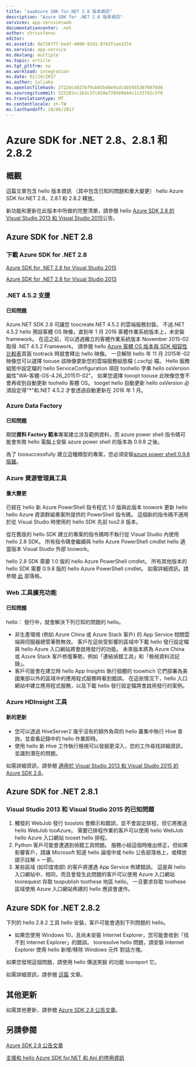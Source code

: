 ```yaml
---
title: "aaaAzure SDK for.NET 2.8 版本資訊"
description: "Azure SDK for .NET 2.8 版本資訊"
services: app-service\web
documentationcenter: .net
author: chrissfanos
editor: 
ms.assetid: de7207ff-ba4f-4008-9141-8742fcaa3254
ms.service: app-service
ms.devlang: multiple
ms.topic: article
ms.tgt_pltfrm: na
ms.workload: integration
ms.date: 02/24/2017
ms.author: juliako
ms.openlocfilehash: 2722dcdd27bf9ab65b48e91dcdb545536f987dd8
ms.sourcegitcommit: 523283cc1b3c37c428e77850964dc1c33742c5f0
ms.translationtype: MT
ms.contentlocale: zh-TW
ms.lasthandoff: 10/06/2017
---
```

# <a name="azure-sdk-for-net-28-281-and-282"></a>Azure SDK for .NET 2.8、2.8.1 和 2.8.2
## <a name="overview"></a>概觀
這篇文章包含 hello 版本資訊 （其中包含已知的問題和重大變更） hello Azure SDK for.NET 2.8，2.8.1 和 2.8.2 釋放。 

新功能和更新在此版本中所做的完整清單，請參閱 hello [Azure SDK 2.8 的 Visual Studio 2013 和 Visual Studio 2015](https://azure.microsoft.com/blog/announcing-the-azure-sdk-2-8-for-net/)公告。 

## <a name="azure-sdk-for-net-28"></a>Azure SDK for .NET 2.8
### <a name="download-azure-sdk-for-net-28"></a>下載 Azure SDK for .NET 2.8
[Azure SDK for .NET 2.8 for Visual Studio 2015](http://go.microsoft.com/fwlink/?LinkId=699285) 

[Azure SDK for .NET 2.8 for Visual Studio 2013](http://go.microsoft.com/fwlink/?LinkId=699287)

### <a name="net-452-support"></a>.NET 4.5.2 支援
#### <a name="known-issues"></a>已知問題
Azure.NET SDK 2.8 可讓您 toocreate.NET 4.5.2 的雲端服務封裝。 不過.NET 4.5.2 hello 預設客體 OS 映像，直到年 1 月 2016 客體作業系統版本上，未安裝 framework。 在這之前，可以透過獨立的客體作業系統版本 November 2015-02 取得 .NET 4.5.2 Framework。 請參閱 hello [Azure 客體 OS 版本與 SDK 相容性比較表](../cloud-services/cloud-services-guestos-update-matrix.md)頁面 tootrack 時就會釋出 hello 映像。  一旦解除 hello 年 11 月 2015年-02 映像您可以選擇 toouse 該映像更新您的雲端服務組態檔 (.cscfg) 檔。 Hello 服務組態中設定檔的 hello ServiceConfiguration 項目 toohello 字串 hello osVersion 屬性"WA-客體-OS-4.26_201511-02"。 如果您選擇 tooopt toouse 此映像您會不會再收到自動更新 toohello 客體 OS。 tooget hello 自動更新 hello osVersion 必須設定得"*"和.NET 4.5.2 才會透過自動更新在 2016 年 1 月。

### <a name="azure-data-factory"></a>Azure Data Factory
#### <a name="known-issues"></a>已知問題
期間**資料 Factory 範本**專案建立涉及範例資料，而 azure power shell 指令碼可能會失敗 hello 電腦上安裝 azure power shell 的版本為 0.9.8 之後。

為了 toosuccessfully 建立這種類型的專案，您必須安裝[azure power shell 0.9.8 版雖](https://github.com/Azure/azure-powershell/releases/download/v0.9.8-September2015/azure-powershell.0.9.8.msi)。

### <a name="azure-resource-manager-tools"></a>Azure 資源管理員工具
#### <a name="breaking-changes"></a>重大變更
已經在 hello 新 Azure PowerShell 指令程式 1.0 版與此版本 toowork 更新 hello hello Azure 資源群組專案所提供的 PowerShell 指令碼。  這個新的指令碼不適用於從 Visual Studio 時使用的 hello SDK 先前 too2.8 版本。  

從在舊版的 hello SDK 建立的專案的指令碼時不執行從 Visual Studio 內使用 hello 2.8 SDK。  所有指令碼會繼續與 hello Azure PowerShell cmdlet hello 適當版本 Visual Studio 外部 toowork。  

hello 2.8 SDK 需要 1.0 版的 hello Azure PowerShell cmdlet。  所有其他版本的 hello SDK 需要 0.9.8 版的 hello Azure PowerShell cmdlet。  如需詳細資訊，請參閱 [此](http://go.microsoft.com/fwlink/?LinkID=623011) 部落格。

### <a name="web-tools-extensions"></a>Web 工具擴充功能
#### <a name="known-issues"></a>已知問題
hello： 發行中，就會解決下列已知的問題的 hello。

* 非生產環境 (例如 Azure China 或 Azure Stack 客戶) 的 App Service 相關雲端與伺服器總管筆勢無效。 客戶在這些受影響的區域中下載 hello 發行設定檔與 hello Azure 入口網站將會啟用發行的功能。 未來版本將為 Azure China 或 Azure Stack 客戶修復筆勢，例如「連結偵錯工具」和「檢視資料流記錄」。 
* 客戶可能會在建立時 hello App Insights 執行個體的 toowhich 它們部署為美國東部以外的區域中的應用程式服務時看到錯誤。 在這些情況下，hello 入口網站中建立應用程式服務，以及下載 hello 發行設定檔將會啟用發行的案例。 

### <a name="azure-hdinsight-tools"></a>Azure HDInsight 工具
#### <a name="new-updates"></a>新的更新
* 您可以透過 HiveServer2 幾乎沒有的額外負荷的 hello 叢集中執行 Hive 查詢，並查看記錄中的 hello 作業即時。
* 使用 hello 新 Hive 工作執行檢視可以發掘更深入，您的工作尋找詳細資訊，並識別潛在的問題。

如需詳細資訊，請參閱 [適用於 Visual Studio 2013 和 Visual Studio 2015 的 Azure SDK 2.8](https://azure.microsoft.com/blog/announcing-the-azure-sdk-2-8-for-net/)。 

## <a name="azure-sdk-for-net-281"></a>Azure SDK for .NET 2.8.1
### <a name="known-issues-for-visual-studio-2013-and-visual-studio-2015"></a>Visual Studio 2013 和 Visual Studio 2015 的已知問題
1. 觸發的 WebJob 發行 tooslots 會顯示和錯誤，並不會設定排程，但它將推送 hello WebJob tooAzure。 需要已排程作業的客戶可以使用 hello WebJob hello Azure 入口網站 tooset hello 排程。 
2. Python 客戶可能會遭遇到偵錯工具問題。 服務小組這個時推出修正，但如果影響客戶，請讓 Microsoft 知道 hello 論壇中或 hello 公告部落格上，或釋放提示註解 > 一節。 
3. 某些區域 (如印度南部) 的客戶將遭遇 App Service 佈建錯誤。 這是與 hello 入口網站中，相同，而且會發生此問題的客戶可以使用 Azure 入口網站 toorequest 存取 toopublish toothese 地區 hello。 一旦要求存取 toothese 區域使用 Azure 入口網站佈建的 hello 應該會運作。 

## <a name="azure-sdk-for-net-282"></a>Azure SDK for .NET 2.8.2
下列的 hello 2.8.2 工具 hello 安裝，客戶可能會遇到下列問題的 hello。         

* 如果您使用 Windows 10，且尚未安裝 Internet Explorer，您可能會收到「找不到 Internet Explorer」的錯誤。
  tooresolve hello 問題，請安裝 Internet Explorer 使用 hello 新增/移除 Windows 元件 對話方塊。

如果您發現這個問題，請使用 hello 傳送笑臉 的功能 tooreport 它。

如需詳細資訊，請參閱 [這篇](https://azure.microsoft.com/blog/announcing-azure-sdk-2-8-2-for-net/) 文章。

## <a name="other-updates"></a>其他更新
如需其他更新，請參閱 [Azure SDK 2.8 公告文章](https://azure.microsoft.com/blog/announcing-the-azure-sdk-2-8-for-net/)。

## <a name="also-see"></a>另請參閱
[Azure SDK 2.8 公告文章](https://azure.microsoft.com/blog/announcing-the-azure-sdk-2-8-for-net/)

[支援和 hello Azure SDK for.NET 和 Api 的停用資訊](https://msdn.microsoft.com/library/azure/dn479282.aspx)

